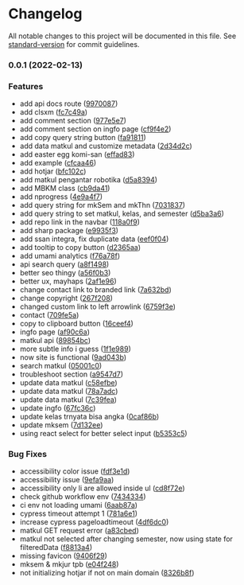# Changelog

All notable changes to this project will be documented in this file. See [standard-version](https://github.com/conventional-changelog/standard-version) for commit guidelines.

### 0.0.1 (2022-02-13)

### Features

- add api docs route ([9970087](https://github.com/LordRonz/dtk-class-helper/commit/99700878e7433430bdbab9bc91f4f57611bac5f1))
- add clsxm ([fc7c49a](https://github.com/LordRonz/dtk-class-helper/commit/fc7c49a4213e46b5442dbf918c5373ed8b461e4f))
- add comment section ([977e5e7](https://github.com/LordRonz/dtk-class-helper/commit/977e5e7c89c0d854f2f57daf5e0d65b1917c5d1b))
- add comment section on ingfo page ([cf9f4e2](https://github.com/LordRonz/dtk-class-helper/commit/cf9f4e20da136d474c692f7b8a85f19c33bc68e7))
- add copy query string button ([fa91811](https://github.com/LordRonz/dtk-class-helper/commit/fa918115a1d7a341311a684ff209e767cf201e25))
- add data matkul and customize metadata ([2d34d2c](https://github.com/LordRonz/dtk-class-helper/commit/2d34d2c101463d34f5fc16ef6eb7f271c3b3f931))
- add easter egg komi-san ([effad83](https://github.com/LordRonz/dtk-class-helper/commit/effad83d6bd751bbaa9bef9192e0b5353c8fc884))
- add example ([cfcaa46](https://github.com/LordRonz/dtk-class-helper/commit/cfcaa46a25e41a51d4ebcc7cd93f4613d4fc84f8))
- add hotjar ([bfc102c](https://github.com/LordRonz/dtk-class-helper/commit/bfc102c099b49e7259066967f19c44b31807185b))
- add matkul pengantar robotika ([d5a8394](https://github.com/LordRonz/dtk-class-helper/commit/d5a83942cff19c880d37f422bcf858c80f112b0a))
- add MBKM class ([cb9da41](https://github.com/LordRonz/dtk-class-helper/commit/cb9da41f2e8a295e6c317b1dc994bff3214a45dc))
- add nprogress ([4e9a4f7](https://github.com/LordRonz/dtk-class-helper/commit/4e9a4f730410e53ff1d7a7fedb82a7bcce5bfdf0))
- add query string for mkSem and mkThn ([7031837](https://github.com/LordRonz/dtk-class-helper/commit/7031837d57cef380fea78bcf6f4ce868acce95f7))
- add query string to set matkul, kelas, and semester ([d5ba3a6](https://github.com/LordRonz/dtk-class-helper/commit/d5ba3a6ff6bc8ccb66146bbbec8d4ed70c0baf97))
- add repo link in the navbar ([118a0f9](https://github.com/LordRonz/dtk-class-helper/commit/118a0f920d5524afb869f0ab57a59b4ced2ea7f9))
- add sharp package ([e9935f3](https://github.com/LordRonz/dtk-class-helper/commit/e9935f3bcb56a376041d9d36dcb9508b87b36ec7))
- add ssan integra, fix duplicate data ([eef0f04](https://github.com/LordRonz/dtk-class-helper/commit/eef0f045216c6b915ff2a62cc4b12756c3203c46))
- add tooltip to copy button ([d2365aa](https://github.com/LordRonz/dtk-class-helper/commit/d2365aad85c4e9158dc359919c03022caf0e73a7))
- add umami analytics ([f76a78f](https://github.com/LordRonz/dtk-class-helper/commit/f76a78f9d340a5cd85307e05bbf3de3dee163a20))
- api search query ([a8f1498](https://github.com/LordRonz/dtk-class-helper/commit/a8f1498a204c72d8a16fa66aadbf376b353a4e4c))
- better seo thingy ([a56f0b3](https://github.com/LordRonz/dtk-class-helper/commit/a56f0b388eda149ee5d2ff148d0be6cc60e97e85))
- better ux, mayhaps ([2af1e96](https://github.com/LordRonz/dtk-class-helper/commit/2af1e9687ff504d1897694fe2104c1b0c8b20703))
- change contact link to branded link ([7a632bd](https://github.com/LordRonz/dtk-class-helper/commit/7a632bd1424d047cb609ded04acd97d09626054f))
- change copyright ([267f208](https://github.com/LordRonz/dtk-class-helper/commit/267f2088ae26c607e8f58aba1f129b6bb8504e3f))
- changed custom link to left arrowlink ([6759f3e](https://github.com/LordRonz/dtk-class-helper/commit/6759f3e57523417dd8751e7b820e36c209b0c972))
- contact ([709fe5a](https://github.com/LordRonz/dtk-class-helper/commit/709fe5a1987926d4c702d882a525180cfdbb4076))
- copy to clipboard button ([16ceef4](https://github.com/LordRonz/dtk-class-helper/commit/16ceef4722c5aeaf250f9331f7014b8c15504b13))
- ingfo page ([af90c6a](https://github.com/LordRonz/dtk-class-helper/commit/af90c6a430ff588b2abb3a4efc1e8b2f157e961f))
- matkul api ([89854bc](https://github.com/LordRonz/dtk-class-helper/commit/89854bc8961c83671b8df1875cf9a5fc2ef2421f))
- more subtle info i guess ([1f1e989](https://github.com/LordRonz/dtk-class-helper/commit/1f1e9899e1d822ac00b36928c6b880209c95cd0c))
- now site is functional ([9ad043b](https://github.com/LordRonz/dtk-class-helper/commit/9ad043bc9e743b0a5898b69c4e04537cd5e13f7e))
- search matkul ([05001c0](https://github.com/LordRonz/dtk-class-helper/commit/05001c056944929c7c0bf6608778961b2f96e649))
- troubleshoot section ([a9547d7](https://github.com/LordRonz/dtk-class-helper/commit/a9547d73d9311f5f54c44e6661a0c3219abd3c8b))
- update data matkul ([c58efbe](https://github.com/LordRonz/dtk-class-helper/commit/c58efbed82fe897c963152f2c5a9db58fccd05c5))
- update data matkul ([78a7adc](https://github.com/LordRonz/dtk-class-helper/commit/78a7adc96a036f1cf326a03c0eb26ca197dfda19))
- update data matkul ([7c39fea](https://github.com/LordRonz/dtk-class-helper/commit/7c39fea86ffbd9e187228182cafa83a13bde2c19))
- update ingfo ([67fc36c](https://github.com/LordRonz/dtk-class-helper/commit/67fc36c46f8540585de43a6e21ce77e5ce14ede0))
- update kelas trnyata bisa angka ([0caf86b](https://github.com/LordRonz/dtk-class-helper/commit/0caf86bb1e82129a0ec3a148336c6019133aaaae))
- update mksem ([7d132ee](https://github.com/LordRonz/dtk-class-helper/commit/7d132eeaaeb2fb4f3fedb0ffcbe322a4ce1d4d86))
- using react select for better select input ([b5353c5](https://github.com/LordRonz/dtk-class-helper/commit/b5353c5e435ac510473f77c987620fbbfea00d45))

### Bug Fixes

- accessibility color issue ([fdf3e1d](https://github.com/LordRonz/dtk-class-helper/commit/fdf3e1d637b14abac0e6a260e6c60923c99c9e8a))
- accessibility issue ([9efa9aa](https://github.com/LordRonz/dtk-class-helper/commit/9efa9aae0ac34d891a3b8b589dcdae325aa96cc6))
- accessibility only li are allowed inside ul ([cd8f72e](https://github.com/LordRonz/dtk-class-helper/commit/cd8f72e679ccff70b6fb353a7236a736f2952ef0))
- check github workflow env ([7434334](https://github.com/LordRonz/dtk-class-helper/commit/7434334e03ff48a518f6275acf72499e68cc923c))
- ci env not loading umami ([6aab87a](https://github.com/LordRonz/dtk-class-helper/commit/6aab87a4be283abf5c048f4c67793d88fc57e917))
- cypress timeout attempt 1 ([781a6e1](https://github.com/LordRonz/dtk-class-helper/commit/781a6e15e5818c8f7d87e8b8143a205d6675a1e0))
- increase cypress pageloadtimeout ([4df6dc0](https://github.com/LordRonz/dtk-class-helper/commit/4df6dc002b8cfdf6bdfc862b7b32c4d98cb58be2))
- matkul GET request error ([a83cbed](https://github.com/LordRonz/dtk-class-helper/commit/a83cbed1e81b44818a1ed203e86c4bb949d2a68d))
- matkul not selected after changing semester, now using state for filteredData ([f8813a4](https://github.com/LordRonz/dtk-class-helper/commit/f8813a43712df6c7a147dae065aeeb12e8397263))
- missing favicon ([9406f29](https://github.com/LordRonz/dtk-class-helper/commit/9406f2929b888752fc14c40b004cb7a884eaead1))
- mksem & mkjur tpb ([e04f248](https://github.com/LordRonz/dtk-class-helper/commit/e04f24892ac455669f7b99bff22e081fba0ae7f9))
- not initializing hotjar if not on main domain ([8326b8f](https://github.com/LordRonz/dtk-class-helper/commit/8326b8f594fa13c59d01cd54de35ff09e1e1b287))
